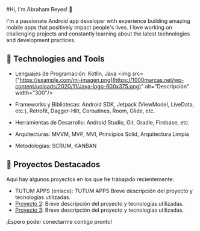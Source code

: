
<!--
**areyes403/areyes403** is a ✨ _special_ ✨ repository because its `README.md` (this file) appears on your GitHub profile.
![](https://developer.android.com/topic/libraries/architecture/images/final-architecture.png)
![alt text](https://developer.android.com/topic/libraries/architecture/images/final-architecture.png)


Here are some ideas to get you started:

- 🔭 I’m currently working on ...
- 🌱 I’m currently learning ...
- 👯 I’m looking to collaborate on ...
- 🤔 I’m looking for help with ...
- 💬 Ask me about ...
- 📫 How to reach me: ...
- 😄 Pronouns: ...
- ⚡ Fun fact: ...
-->


#Hi, I'm Abraham Reyes! 👋

I'm a passionate Android app developer with experience building amazing mobile apps that positively impact people's lives. I love working on challenging projects and constantly learning about the latest technologies and development practices.

## 🔧 Technologies and Tools

- Lenguajes de Programación: Kotlin, Java <img src=["https://example.com/mi-imagen.png](https://1000marcas.net/wp-content/uploads/2020/11/Java-logo-600x375.png)" alt="Descripción" width="300"/>

- Frameworks y Bibliotecas: Android SDK, Jetpack (ViewModel, LiveData, etc.), Retrofit, Dagger-Hilt, Coroutines, Room, Glide, etc.
- Herramientas de Desarrollo: Android Studio, Git, Gradle, Firebase, etc.
- Arquitecturas: MVVM, MVP, MVI, Principios Solid, Arquitectura Limpia
- Metodologías: SCRUM, KANBAN

## 🚀 Proyectos Destacados

Aquí hay algunos proyectos en los que he trabajado recientemente:

- TUTUM APPS (enlace): TUTUM APPS Breve descripción del proyecto y tecnologías utilizadas.
- [Proyecto 2](enlace): Breve descripción del proyecto y tecnologías utilizadas.
- [Proyecto 3](enlace): Breve descripción del proyecto y tecnologías utilizadas.


¡Espero poder conectarme contigo pronto!

